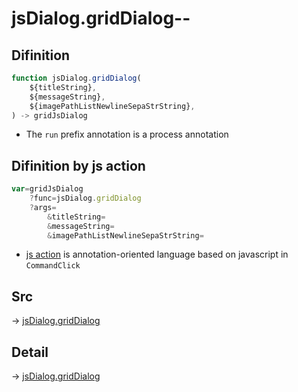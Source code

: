 # jsDialog.gridDialog--

## Difinition

```js.js
function jsDialog.gridDialog(
	${titleString},
	${messageString},
	${imagePathListNewlineSepaStrString},
) -> gridJsDialog
```

- The `run` prefix annotation is a process annotation


## Difinition by js action

```js.js
var=gridJsDialog
	?func=jsDialog.gridDialog
	?args=
		&titleString=
		&messageString=
		&imagePathListNewlineSepaStrString=
```

- [js action](#) is annotation-oriented language based on javascript in `CommandClick`



## Src

-> [jsDialog.gridDialog](https://github.com/puutaro/CommandClick/blob/master/app/src/main/java/com/puutaro/commandclick/fragment_lib/terminal_fragment/js_interface/dialog/JsDialog.kt#L197)

## Detail

-> [jsDialog.gridDialog](https://github.com/puutaro/CommandClick/blob/master/md/developer/js_interface/details/dialog/JsDialog/gridDialog.md)

